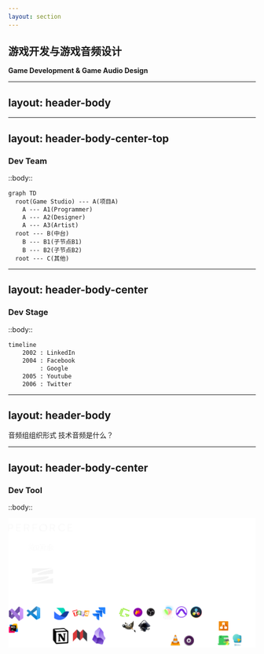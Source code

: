 ```yaml
---
layout: section
---
```


## **游戏开发与游戏音频设计**
**Game Development & Game Audio Design**

---
layout: header-body
---


<!--
游戏·音频·设计
-->

---
layout: header-body-center-top
---

### **Dev Team**

::body::

```mermaid {theme: 'neutral', scale: '0.8'}
graph TD
  root(Game Studio) --- A(项目A)
    A --- A1(Programmer)
    A --- A2(Designer)
    A --- A3(Artist)
  root --- B(中台)
    B --- B1(子节点B1)
    B --- B2(子节点B2)
  root --- C(其他)
```

<!--
音频会跟各个工种和模块打交道：材质、动画、特效、关卡……
音频属于哪里？
-->

---
layout: header-body-center
---

### **Dev Stage**

::body::

```mermaid {theme: 'neutral', scale: '0.8'}
timeline
    2002 : LinkedIn
    2004 : Facebook
         : Google
    2005 : Youtube
    2006 : Twitter
```
<!--
开发环节
-->

---
layout: header-body
---

音频组组织形式
技术音频是什么？

---
layout: header-body-center
---

### **Dev Tool**

::body::

<img src="/dev-tool-logo.png" alt="Dev Tool Logo" style="width: 800px; height: auto;" />